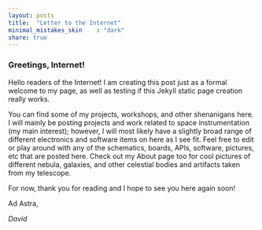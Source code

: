 ```yaml
---
layout: posts
title:  "Letter to the Internet"
minimal_mistakes_skin    : "dark"
share: true
---
```



### Greetings, Internet! 
Hello readers of the Internet! I am creating this post just as a formal welcome to my page, as well as testing if this Jekyll static page creation really works. 

You can find some of my projects, workshops, and other shenanigans here. I will mainly be posting projects and work related to space instrumentation (my main interest);
however, I will most likely have a slightly broad range of different electronics and software items on here as I see fit. Feel free to edit or play around with any of the
schematics, boards, APIs, software, pictures, etc that are posted here. Check out my About page too for cool pictures of different nebula, galaxies, and other celestial bodies and artifacts taken 
from my telescope.
 
For now, thank you for reading and I hope to see you here again soon!

Ad Astra,

<i>David</i>